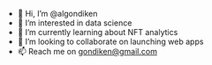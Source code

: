 - 👋 Hi, I’m @algondiken
- 👀 I’m interested in data science
- 🌱 I’m currently learning about NFT analytics
- 💞️ I’m looking to collaborate on launching web apps
- 📫 Reach me on gondiken@gmail.com

<!---
algondiken/algondiken is a ✨ special ✨ repository because its `README.md` (this file) appears on your GitHub profile.
You can click the Preview link to take a look at your changes.
--->
